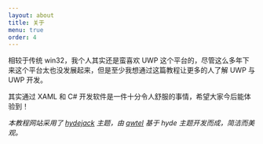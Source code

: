 ```yaml
---
layout: about
title: 关于
menu: true
order: 4
---
```


相较于传统 win32，我个人其实还是蛮喜欢 UWP 这个平台的，尽管这么多年下来这个平台太也没发展起来，但是至少我想通过这篇教程让更多的人了解 UWP 与 UWP 开发。

其实通过 XAML 和 C# 开发软件是一件十分令人舒服的事情，希望大家今后能体验到！  

*本教程网站采用了 [hydejack](https://github.com/qwtel/hydejack) 主题，由 [qwtel](https://github.com/qwtel) 基于 hyde 主题开发而成，简洁而美观。*